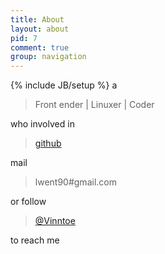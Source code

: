 ```yaml
---
title: About
layout: about
pid: 7
comment: true
group: navigation
---
```

{% include JB/setup %}
a

> Front ender | Linuxer | Coder

who involved in 

> [github](https://github.com/Vinntoe)

mail 

> lwent90#gmail.com

or follow 

> [@Vinntoe](https://twitter.com/#!/Vinntoe)

to reach me